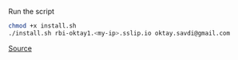 Run the script
```sh
chmod +x install.sh
./install.sh rbi-oktay1.<my-ip>.sslip.io oktay.savdi@gmail.com
```


[Source](https://blog.jarrousse.org/2022/04/09/an-elegant-way-to-use-docker-compose-to-obtain-and-renew-a-lets-encrypt-ssl-certificate-with-certbot-and-configure-the-nginx-service-to-use-it/)
